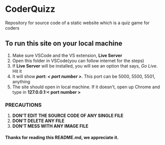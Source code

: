 # CoderQuizz
Repository for source code of a static website which is a quiz game for coders

## To run this site on your local machine
1. Make sure VSCode and the VS extension, **Live Server**
2. Open this folder in VSCode(you can follow internet for the steps)
3. If **Live Server** will be installed, you will see an option that says, _Go Live_. Hit it
4. It will show **_port: < port number >_**. This port can be 5000, 5500, 5501, anything
5. The site should open in local machine. If it doesn't, open up Chrome and type in **127.0.0.1:< port number >**

### PRECAUTIONS
1. **DON'T EDIT THE SOURCE CODE OF ANY SINGLE FILE**
2. **DON'T DELETE ANY FILE**
3. **DON'T MESS WITH ANY IMAGE FILE**

#### Thanks for reading this README.md, we appreciate it.
